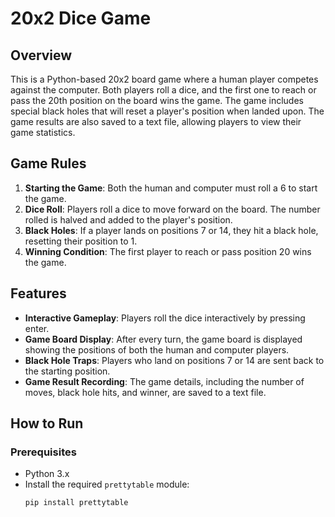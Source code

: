 # 20x2 Dice Game

## Overview

This is a Python-based 20x2 board game where a human player competes against the computer. Both players roll a dice, and the first one to reach or pass the 20th position on the board wins the game. The game includes special black holes that will reset a player's position when landed upon. The game results are also saved to a text file, allowing players to view their game statistics.

## Game Rules

1. **Starting the Game**: Both the human and computer must roll a 6 to start the game.
2. **Dice Roll**: Players roll a dice to move forward on the board. The number rolled is halved and added to the player's position.
3. **Black Holes**: If a player lands on positions 7 or 14, they hit a black hole, resetting their position to 1.
4. **Winning Condition**: The first player to reach or pass position 20 wins the game.

## Features

- **Interactive Gameplay**: Players roll the dice interactively by pressing enter.
- **Game Board Display**: After every turn, the game board is displayed showing the positions of both the human and computer players.
- **Black Hole Traps**: Players who land on positions 7 or 14 are sent back to the starting position.
- **Game Result Recording**: The game details, including the number of moves, black hole hits, and winner, are saved to a text file.

## How to Run

### Prerequisites

- Python 3.x
- Install the required `prettytable` module:
  ```bash
  pip install prettytable
